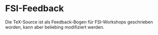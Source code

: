 # FSI-Feedback
Die TeX-Source ist als Feedback-Bogen für FSI-Workshops geschrieben worden, kann aber beliebing modifiziert werden.
